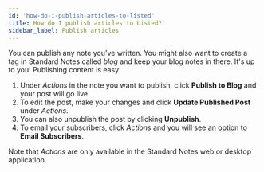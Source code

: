 ```yaml
---
id: 'how-do-i-publish-articles-to-listed'
title: How do I publish articles to Listed?
sidebar_label: Publish articles
---
```


You can publish any note you've written. You might also want to create a tag in Standard Notes called _blog_ and keep your blog notes in there. It's up to you! Publishing content is easy:

1. Under _Actions_ in the note you want to publish, click **Publish to Blog** and your post will go live.
2. To edit the post, make your changes and click **Update Published Post** under _Actions_.
3. You can also unpublish the post by clicking **Unpublish**.
4. To email your subscribers, click _Actions_ and you will see an option to **Email Subscribers**.

Note that _Actions_ are only available in the Standard Notes web or desktop application.
